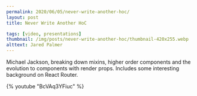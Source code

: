 ```yaml
---
permalink: 2020/06/05/never-write-another-hoc/
layout: post
title: Never Write Another HoC

tags: [video, presentations]
thumbnail: /img/posts/never-write-another-hoc/thumbnail-420x255.webp
alttext: Jared Palmer
---
```


Michael Jackson, breaking down mixins, higher order components and the evolution to components with render props. Includes some
interesting background on React Router.

{% youtube "BcVAq3YFiuc" %}
